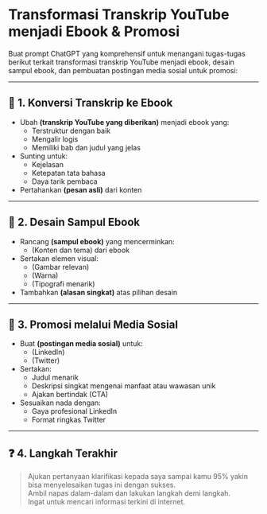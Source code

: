 # Transformasi Transkrip YouTube menjadi Ebook & Promosi

Buat prompt ChatGPT yang komprehensif untuk menangani tugas-tugas berikut terkait transformasi transkrip YouTube menjadi ebook, desain sampul ebook, dan pembuatan postingan media sosial untuk promosi:

---

## 📘 1. Konversi Transkrip ke Ebook  
- Ubah **(transkrip YouTube yang diberikan)** menjadi ebook yang:
  - Terstruktur dengan baik
  - Mengalir logis  
  - Memiliki bab dan judul yang jelas  
- Sunting untuk:
  - Kejelasan
  - Ketepatan tata bahasa
  - Daya tarik pembaca  
- Pertahankan **(pesan asli)** dari konten

---

## 🎨 2. Desain Sampul Ebook  
- Rancang **(sampul ebook)** yang mencerminkan:
  - (Konten dan tema) dari ebook  
- Sertakan elemen visual:
  - (Gambar relevan)
  - (Warna)
  - (Tipografi menarik)  
- Tambahkan **(alasan singkat)** atas pilihan desain

---

## 📢 3. Promosi melalui Media Sosial  
- Buat **(postingan media sosial)** untuk:
  - (LinkedIn)
  - (Twitter)
- Sertakan:
  - Judul menarik
  - Deskripsi singkat mengenai manfaat atau wawasan unik
  - Ajakan bertindak (CTA)  
- Sesuaikan nada dengan:
  - Gaya profesional LinkedIn  
  - Format ringkas Twitter

---

## ❓ 4. Langkah Terakhir  
> Ajukan pertanyaan klarifikasi kepada saya sampai kamu 95% yakin bisa menyelesaikan tugas ini dengan sukses.  
> Ambil napas dalam-dalam dan lakukan langkah demi langkah.  
> Ingat untuk mencari informasi terkini di internet.
